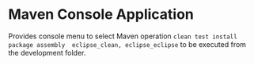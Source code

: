 # Maven Console Application

Provides console menu to select Maven operation `clean test install package assembly  eclipse_clean, eclipse_eclipse` to be executed from the development folder.